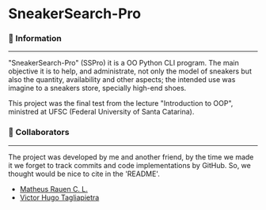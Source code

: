 # SneakerSearch-Pro

### :dart: Information

---

"SneakerSearch-Pro" (SSPro) it is a OO Python CLI program. The main objective it is to help, and administrate, not only the model of sneakers but also the quantity, availability and other aspects; the intended use was imagine to a sneakers store, specially high-end shoes.

This project was the final test from the lecture "Introduction to OOP", ministred at UFSC (Federal University of Santa Catarina).

### :man: Collaborators

---

The project was developed by me and another friend, by the time we made it we forget to track commits and code implementations by GitHub. So, we thought would be nice to cite in the 'README'.

- [Matheus Rauen C. L.](https://github.com/m-rauen)
- [Victor Hugo Tagliapietra](https://github.com/vhpietra)
